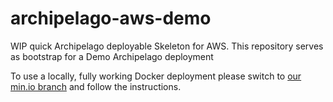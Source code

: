 # archipelago-aws-demo
WIP quick Archipelago deployable Skeleton for AWS. This repository serves as bootstrap for a Demo Archipelago deployment

To use a locally, fully working Docker deployment please switch to [our min.io branch](https://github.com/esmero/archipelago-aws-demo/tree/minio) and follow the instructions.

